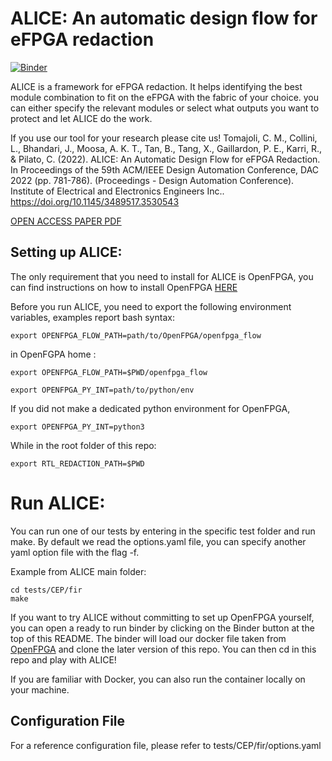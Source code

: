 

# ALICE: An automatic design flow for eFPGA redaction

[![Binder](https://mybinder.org/badge_logo.svg)](https://mybinder.org/v2/gh/Lucaz97/RTL-eFPGA-redaction/main?urlpath=vscode)

ALICE is a framework for eFPGA redaction. It helps identifying the best module combination to fit on the eFPGA with the fabric of your choice. you can either specify the relevant modules or select what outputs you want to protect and let ALICE do the work. 

If you use our tool for your research please cite us! 
    Tomajoli, C. M., Collini, L., Bhandari, J., Moosa, A. K. T., Tan, B., Tang, X., Gaillardon, P. E., Karri, R., & Pilato, C. (2022). ALICE: An Automatic Design Flow for eFPGA Redaction. In Proceedings of the 59th ACM/IEEE Design Automation Conference, DAC 2022 (pp. 781-786). (Proceedings - Design Automation Conference). Institute of Electrical and Electronics Engineers Inc.. https://doi.org/10.1145/3489517.3530543

[OPEN ACCESS PAPER PDF](https://arxiv.org/pdf/2205.07425.pdf)

## Setting up ALICE:
The only requirement that you need to install for ALICE is OpenFPGA, you can find instructions on how to install OpenFPGA [HERE](https://openfpga.readthedocs.io/en/latest/tutorials/getting_started/compile/)

Before you run ALICE, you need to export the following environment variables, examples report bash syntax:

    export OPENFPGA_FLOW_PATH=path/to/OpenFPGA/openfpga_flow
in OpenFGPA home : 

    export OPENFPGA_FLOW_PATH=$PWD/openfpga_flow
    
    export OPENFPGA_PY_INT=path/to/python/env

If you did not make a dedicated python environment for OpenFPGA, 

    export OPENFPGA_PY_INT=python3

While in the root folder of this repo:

    export RTL_REDACTION_PATH=$PWD

# Run ALICE:
You can run one of our tests by entering in the specific test folder and run make. By default we read the options.yaml file, you can specify another yaml option file with the flag -f. 

Example from ALICE main folder:

    cd tests/CEP/fir
    make

If you want to try ALICE without committing to set up OpenFPGA yourself, you can open a ready to run binder by clicking on the Binder button at the top of this README. 
The binder will load our docker file taken from [OpenFPGA](https://github.com/lnis-uofu/OpenFPGA) and clone the later version of this repo. You can then cd in this repo and play with ALICE!

If you are familiar with Docker, you can also run the container locally on your machine. 

## Configuration File
For a reference configuration file, please refer to tests/CEP/fir/options.yaml